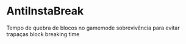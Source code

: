 # AntiInstaBreak
Tempo de quebra de blocos no gamemode sobrevivência para evitar trapaças
block breaking time
